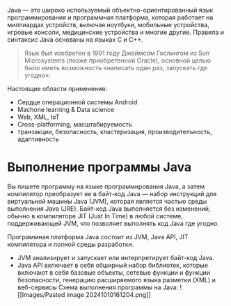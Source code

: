 Java — это широко используемый объектно-ориентированный язык программирования и программная платформа, которая работает на миллиардах устройств, включая ноутбуки, мобильные устройства, игровые консоли, медицинские устройства и многие другие. Правила и синтаксис Java основаны на языках C и C++.

> Язык был изобретен в 1991 году Джеймсом Гослингом из Sun Microsystems (позже приобретенной Oracle), основной целью было иметь возможность «написать один раз, запускать где угодно».

Настоящие области применения:
- Сердце операционной системы Android
- Machone learning & Data science
- Web, XML, IoT
- Cross-platforming, масштабируемость
- транзакции, безопасность, кластеризация, производительность, адаптивность
# Выполнение программы Java
Вы пишете программу на языке программирования Java, а затем компилятор преобразует ее в байт-код Java — набор инструкций для виртуальной машины Java (JVM), которая является частью среды выполнения Java (JRE). Байт-код Java выполняется без изменений, обычно в компиляторе JIT (Just In Time) в любой системе, поддерживающей JVM, что позволяет выполнять код Java где угодно.

Программная платформа Java состоит из JVM, Java API, JIT компилятора и полной среды разработки. 
- JVM анализирует и запускает или интерпретирует байт-код Java. 
- Java API включает в себя обширный набор библиотек, которые включают в себя базовые объекты, сетевые функции и функции безопасности, генерацию расширяемого языка разметки (XML) и веб-сервисы
Схема выполнения программы на Java:
![[Images/Pasted image 20241010161204.png]]

